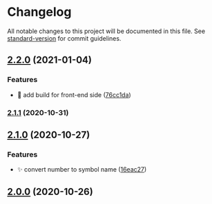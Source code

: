 # Changelog

All notable changes to this project will be documented in this file. See [standard-version](https://github.com/conventional-changelog/standard-version) for commit guidelines.

## [2.2.0](https://github.com/manh-vv/eosjs-name/compare/v2.1.1...v2.2.0) (2021-01-04)


### Features

* :hammer: add build for front-end side ([76cc1da](https://github.com/manh-vv/eosjs-name/commit/76cc1daf5f8b57ff344bcf9c26991fd4668406f1))

### [2.1.1](https://github.com/manh-vv/eosjs-name/compare/v2.1.0...v2.1.1) (2020-10-31)

## [2.1.0](https://github.com/manh-vv/eosjs-name/compare/v1.1.1...v2.1.0) (2020-10-27)


### Features

* :sparkles: convert number to symbol name ([16eac27](https://github.com/manh-vv/eosjs-name/commit/16eac27f9d8c150093ffc1b48adbe4cef3e9dbd4))

## [2.0.0](https://github.com/manh-vv/eosjs-name/compare/v1.1.1...v2.0.0) (2020-10-26)
